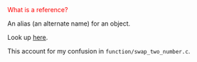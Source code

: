 <span style="color: red">
What is a reference?
</span>

An alias (an alternate name) for an object.

Look up [here](https://isocpp.org/wiki/faq/references).

This account for my confusion in `function/swap_two_number.c`.
